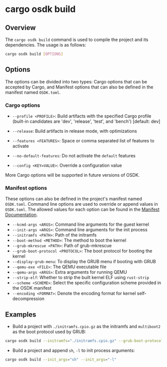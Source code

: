 # cargo osdk build

## Overview

The `cargo osdk build` command is used to
compile the project and its dependencies.
The usage is as follows:

```bash
cargo osdk build [OPTIONS]
```

## Options
The options can be divided into two types:
Cargo options that can be accepted by Cargo,
and Manifest options that can also be defined
in the manifest named `OSDK.toml`.

### Cargo options

- `--profile <PROFILE>`:
Build artifacts with the specified Cargo profile
(built-in candidates are 'dev', 'release', 'test', and 'bench')
[default: dev]

- `--release`:
Build artifacts in release mode, with optimizations

- `--features <FEATURES>`:
Space or comma separated list of features to activate

- `--no-default-features`:
Do not activate the `default` features

- `--config <KEY=VALUE>`:
Override a configuration value

More Cargo options will be supported in future versions of OSDK.

### Manifest options

These options can also be defined
in the project's manifest named `OSDK.toml`.
Command line options are used to override
or append values in `OSDK.toml`.
The allowed values for each option can be found
in the [Manifest Documentation](../manifest.md).

- `--kcmd-args <ARGS>`:
Command line arguments for the guest kernel
- `--init-args <ARGS>`:
Command line arguments for the init process
- `--initramfs <PATH>`:
Path of the initramfs
- `--boot-method <METHOD>`:
The method to boot the kernel
- `--grub-mkrescue <PATH>`:
Path of grub-mkrescue
- `--grub-boot-protocol <PROTOCOL>`:
The boot protocol for booting the kernel
- `--display-grub-menu`:
To display the GRUB menu if booting with GRUB
- `--qemu-exe <FILE>`:
The QEMU executable file
- `--qemu-args <ARGS>`:
Extra arguments for running QEMU
- `--strip-elf`:
Whether to strip the built kernel ELF using `rust-strip`
- `--scheme <SCHEME>`:
Select the specific configuration scheme provided in the OSDK manifest
- `--encoding <FORMAT>`:
Denote the encoding format for kernel self-decompression

## Examples

- Build a project with `./initramfs.cpio.gz`
as the initramfs and `multiboot2` as the boot protocol used by GRUB:

```bash
cargo osdk build --initramfs="./initramfs.cpio.gz" --grub-boot-protocol="multiboot2"
```

- Build a project and append `sh`, `-l`
to init process arguments:

```bash
cargo osdk build --init_args="sh" --init_args="-l"
```

